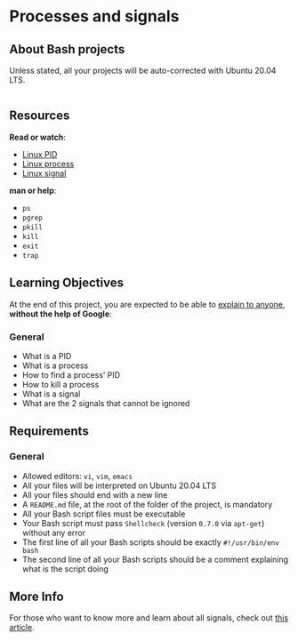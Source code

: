 # Processes and signals

<div>
    <h2>
      About <span class="text-primary">Bash</span> projects
    </h2>

<p>Unless stated, all your projects will be auto-corrected with Ubuntu 20.04 LTS.</p>

<p><img src="https://holbertonintranet.s3.amazonaws.com/uploads/medias/2020/9/d8ecfe9109334898b9540ffd20cf64d1c06f0c09.jpg?X-Amz-Algorithm=AWS4-HMAC-SHA256&amp;X-Amz-Credential=AKIARDDGGGOU5BHMTQX4%2F20220218%2Fus-east-1%2Fs3%2Faws4_request&amp;X-Amz-Date=20220218T143700Z&amp;X-Amz-Expires=86400&amp;X-Amz-SignedHeaders=host&amp;X-Amz-Signature=91fed5afd3e489aa8322e47d33fb6d156714275815bcab011b119fce6731f72b" alt="" style=""></p>

<div class="well clean" id="project-description">
  <h2>Resources</h2>

<p><strong>Read or watch</strong>:</p>

<ul>
<li><a href="/rltoken/FcpEdqz8hau7eEB0Pi8Ong" title="Linux PID" target="_blank">Linux PID</a> </li>
<li><a href="/rltoken/hX_t2YK0erLPbdTq0-uKwQ" title="Linux process" target="_blank">Linux process</a> </li>
<li><a href="/rltoken/SojW4zvL8j1yaoa7_NM6rA" title="Linux signal" target="_blank">Linux signal</a> </li>
</ul>

<p><strong>man or help</strong>:</p>

<ul>
<li><code>ps</code></li>
<li><code>pgrep</code></li>
<li><code>pkill</code></li>
<li><code>kill</code></li>
<li><code>exit</code></li>
<li><code>trap</code></li>
</ul>

<h2>Learning Objectives</h2>

<p>At the end of this project, you are expected to be able to <a href="/rltoken/lg0QA0Ewi3RfiD5UUUNUXw" title="explain to anyone" target="_blank">explain to anyone</a>, <strong>without the help of Google</strong>:</p>

<h3>General</h3>

<ul>
<li>What is a PID</li>
<li>What is a process</li>
<li>How to find a process’ PID</li>
<li>How to kill a process</li>
<li>What is a signal</li>
<li>What are the 2 signals that cannot be ignored</li>
</ul>

<h2>Requirements</h2>

<h3>General</h3>

<ul>
<li>Allowed editors: <code>vi</code>, <code>vim</code>, <code>emacs</code></li>
<li>All your files will be interpreted on Ubuntu 20.04 LTS</li>
<li>All your files should end with a new line</li>
<li>A <code>README.md</code> file, at the root of the folder of the project, is mandatory</li>
<li>All your Bash script files must be executable</li>
<li>Your Bash script must pass <code>Shellcheck</code> (version <code>0.7.0</code> via <code>apt-get</code>) without any error</li>
<li>The first line of all your Bash scripts should be exactly <code>#!/usr/bin/env bash</code></li>
<li>The second line of all your Bash scripts should be a comment explaining what is the script doing</li>
</ul>

<h2>More Info</h2>

<p>For those who want to know more and learn about all signals, check out <a href="/rltoken/yhnvsg_MvXuhE84jKTeXkQ" title="this article" target="_blank">this article</a>.</p>

</div>
